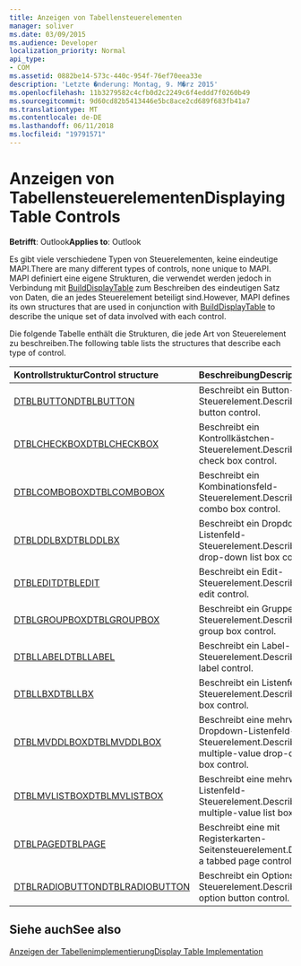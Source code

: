 ```yaml
---
title: Anzeigen von Tabellensteuerelementen
manager: soliver
ms.date: 03/09/2015
ms.audience: Developer
localization_priority: Normal
api_type:
- COM
ms.assetid: 0882be14-573c-440c-954f-76ef70eea33e
description: 'Letzte �nderung: Montag, 9. M�rz 2015'
ms.openlocfilehash: 11b3279582c4cfb0d2c2249c6f4eddd7f0260b49
ms.sourcegitcommit: 9d60cd82b5413446e5bc8ace2cd689f683fb41a7
ms.translationtype: MT
ms.contentlocale: de-DE
ms.lasthandoff: 06/11/2018
ms.locfileid: "19791571"
---
```

# <a name="displaying-table-controls"></a><span data-ttu-id="839e9-103">Anzeigen von Tabellensteuerelementen</span><span class="sxs-lookup"><span data-stu-id="839e9-103">Displaying Table Controls</span></span>

  
  
<span data-ttu-id="839e9-104">**Betrifft**: Outlook</span><span class="sxs-lookup"><span data-stu-id="839e9-104">**Applies to**: Outlook</span></span> 
  
<span data-ttu-id="839e9-105">Es gibt viele verschiedene Typen von Steuerelementen, keine eindeutige MAPI.</span><span class="sxs-lookup"><span data-stu-id="839e9-105">There are many different types of controls, none unique to MAPI.</span></span> <span data-ttu-id="839e9-106">MAPI definiert eine eigene Strukturen, die verwendet werden jedoch in Verbindung mit [BuildDisplayTable](builddisplaytable.md) zum Beschreiben des eindeutigen Satz von Daten, die an jedes Steuerelement beteiligt sind.</span><span class="sxs-lookup"><span data-stu-id="839e9-106">However, MAPI defines its own structures that are used in conjunction with [BuildDisplayTable](builddisplaytable.md) to describe the unique set of data involved with each control.</span></span> 
  
<span data-ttu-id="839e9-107">Die folgende Tabelle enthält die Strukturen, die jede Art von Steuerelement zu beschreiben.</span><span class="sxs-lookup"><span data-stu-id="839e9-107">The following table lists the structures that describe each type of control.</span></span> 
  
|<span data-ttu-id="839e9-108">**Kontrollstruktur**</span><span class="sxs-lookup"><span data-stu-id="839e9-108">**Control structure**</span></span>|<span data-ttu-id="839e9-109">**Beschreibung**</span><span class="sxs-lookup"><span data-stu-id="839e9-109">**Description**</span></span>|
|:-----|:-----|
|[<span data-ttu-id="839e9-110">DTBLBUTTON</span><span class="sxs-lookup"><span data-stu-id="839e9-110">DTBLBUTTON</span></span>](dtblbutton.md) <br/> |<span data-ttu-id="839e9-111">Beschreibt ein Button-Steuerelement.</span><span class="sxs-lookup"><span data-stu-id="839e9-111">Describes a button control.</span></span>  <br/> |
|[<span data-ttu-id="839e9-112">DTBLCHECKBOX</span><span class="sxs-lookup"><span data-stu-id="839e9-112">DTBLCHECKBOX</span></span>](dtblcheckbox.md) <br/> |<span data-ttu-id="839e9-113">Beschreibt ein Kontrollkästchen-Steuerelement.</span><span class="sxs-lookup"><span data-stu-id="839e9-113">Describes a check box control.</span></span>  <br/> |
|[<span data-ttu-id="839e9-114">DTBLCOMBOBOX</span><span class="sxs-lookup"><span data-stu-id="839e9-114">DTBLCOMBOBOX</span></span>](dtblcombobox.md) <br/> |<span data-ttu-id="839e9-115">Beschreibt ein Kombinationsfeld-Steuerelement.</span><span class="sxs-lookup"><span data-stu-id="839e9-115">Describes a combo box control.</span></span>  <br/> |
|[<span data-ttu-id="839e9-116">DTBLDDLBX</span><span class="sxs-lookup"><span data-stu-id="839e9-116">DTBLDDLBX</span></span>](dtblddlbx.md) <br/> |<span data-ttu-id="839e9-117">Beschreibt ein Dropdown-Listenfeld-Steuerelement.</span><span class="sxs-lookup"><span data-stu-id="839e9-117">Describes a drop-down list box control.</span></span>  <br/> |
|[<span data-ttu-id="839e9-118">DTBLEDIT</span><span class="sxs-lookup"><span data-stu-id="839e9-118">DTBLEDIT</span></span>](dtbledit.md) <br/> |<span data-ttu-id="839e9-119">Beschreibt ein Edit-Steuerelement.</span><span class="sxs-lookup"><span data-stu-id="839e9-119">Describes an edit control.</span></span>  <br/> |
|[<span data-ttu-id="839e9-120">DTBLGROUPBOX</span><span class="sxs-lookup"><span data-stu-id="839e9-120">DTBLGROUPBOX</span></span>](dtblgroupbox.md) <br/> |<span data-ttu-id="839e9-121">Beschreibt ein Gruppenfeld-Steuerelement.</span><span class="sxs-lookup"><span data-stu-id="839e9-121">Describes a group box control.</span></span>  <br/> |
|[<span data-ttu-id="839e9-122">DTBLLABEL</span><span class="sxs-lookup"><span data-stu-id="839e9-122">DTBLLABEL</span></span>](dtbllabel.md) <br/> |<span data-ttu-id="839e9-123">Beschreibt ein Label-Steuerelement.</span><span class="sxs-lookup"><span data-stu-id="839e9-123">Describes a label control.</span></span>  <br/> |
|[<span data-ttu-id="839e9-124">DTBLLBX</span><span class="sxs-lookup"><span data-stu-id="839e9-124">DTBLLBX</span></span>](dtbllbx.md) <br/> |<span data-ttu-id="839e9-125">Beschreibt ein Listenfeld-Steuerelement.</span><span class="sxs-lookup"><span data-stu-id="839e9-125">Describes a list box control.</span></span>  <br/> |
|[<span data-ttu-id="839e9-126">DTBLMVDDLBOX</span><span class="sxs-lookup"><span data-stu-id="839e9-126">DTBLMVDDLBOX</span></span>](dtblmvddlbox.md) <br/> |<span data-ttu-id="839e9-127">Beschreibt eine mehrwertige Dropdown-Listenfeld-Steuerelement.</span><span class="sxs-lookup"><span data-stu-id="839e9-127">Describes a multiple-value drop-down list box control.</span></span>  <br/> |
|[<span data-ttu-id="839e9-128">DTBLMVLISTBOX</span><span class="sxs-lookup"><span data-stu-id="839e9-128">DTBLMVLISTBOX</span></span>](dtblmvlistbox.md) <br/> |<span data-ttu-id="839e9-129">Beschreibt eine mehrwertige Listenfeld-Steuerelement.</span><span class="sxs-lookup"><span data-stu-id="839e9-129">Describes a multiple-value list box control.</span></span>  <br/> |
|[<span data-ttu-id="839e9-130">DTBLPAGE</span><span class="sxs-lookup"><span data-stu-id="839e9-130">DTBLPAGE</span></span>](dtblpage.md) <br/> |<span data-ttu-id="839e9-131">Beschreibt eine mit Registerkarten-Seitensteuerelement.</span><span class="sxs-lookup"><span data-stu-id="839e9-131">Describes a tabbed page control.</span></span>  <br/> |
|[<span data-ttu-id="839e9-132">DTBLRADIOBUTTON</span><span class="sxs-lookup"><span data-stu-id="839e9-132">DTBLRADIOBUTTON</span></span>](dtblradiobutton.md) <br/> |<span data-ttu-id="839e9-133">Beschreibt ein Optionsfeld-Steuerelement.</span><span class="sxs-lookup"><span data-stu-id="839e9-133">Describes an option button control.</span></span>  <br/> |
   
## <a name="see-also"></a><span data-ttu-id="839e9-134">Siehe auch</span><span class="sxs-lookup"><span data-stu-id="839e9-134">See also</span></span>



[<span data-ttu-id="839e9-135">Anzeigen der Tabellenimplementierung</span><span class="sxs-lookup"><span data-stu-id="839e9-135">Display Table Implementation</span></span>](display-table-implementation.md)

